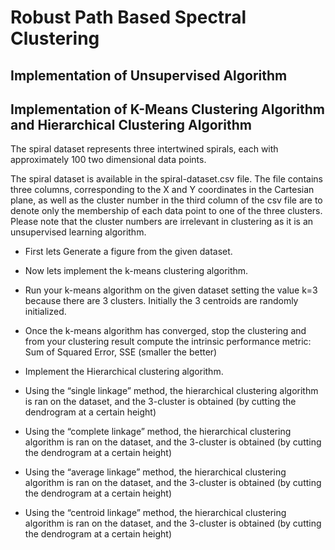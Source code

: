 # Robust Path Based Spectral Clustering 

## Implementation of Unsupervised Algorithm 

## Implementation of K-Means Clustering Algorithm and Hierarchical Clustering Algorithm

The spiral dataset represents three intertwined spirals, each with approximately 100 two dimensional data points.

The spiral dataset is available in the spiral-dataset.csv file. The file contains three columns, corresponding to the X and Y coordinates in the Cartesian plane, as well as the cluster
number in the third column of the csv file are to denote only the membership of each data point to one of the three clusters. Please note that the cluster numbers are irrelevant in
clustering as it is an unsupervised learning algorithm.

- First lets Generate a figure from the given dataset.

- Now lets implement the k-means clustering algorithm.

- Run your k-means algorithm on the given dataset setting the value k=3 because there are 3 clusters. Initially the 3 centroids are randomly initialized.

- Once the  k-means algorithm has converged, stop the clustering and from your clustering result compute the intrinsic performance metric: Sum of Squared Error, SSE (smaller the better)

- Implement the Hierarchical clustering algorithm.

- Using the “single linkage” method, the hierarchical clustering algorithm is ran on the dataset, and the 3-cluster is obtained (by cutting the dendrogram at a certain height)

- Using the “complete linkage” method, the hierarchical clustering algorithm is ran on the dataset, and the 3-cluster is obtained (by cutting the dendrogram at a certain height)

- Using the “average linkage” method, the hierarchical clustering algorithm is ran on the dataset, and the 3-cluster is obtained (by cutting the dendrogram at a certain height)

- Using the “centroid linkage” method, the hierarchical clustering algorithm is ran on the dataset, and the 3-cluster is obtained (by cutting the dendrogram at a certain height)



